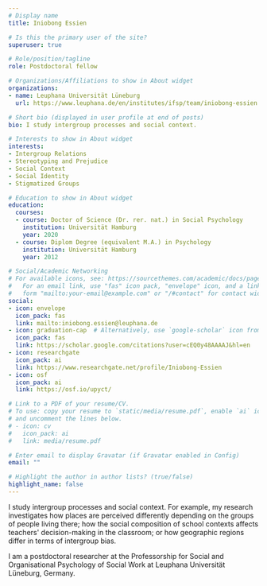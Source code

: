 ```yaml
---
# Display name
title: Iniobong Essien

# Is this the primary user of the site?
superuser: true

# Role/position/tagline
role: Postdoctoral fellow

# Organizations/Affiliations to show in About widget
organizations:
- name: Leuphana Universität Lüneburg
  url: https://www.leuphana.de/en/institutes/ifsp/team/iniobong-essien.html

# Short bio (displayed in user profile at end of posts)
bio: I study intergroup processes and social context.

# Interests to show in About widget
interests:
- Intergroup Relations
- Stereotyping and Prejudice
- Social Context
- Social Identity
- Stigmatized Groups

# Education to show in About widget
education:
  courses:
  - course: Doctor of Science (Dr. rer. nat.) in Social Psychology
    institution: Universität Hamburg
    year: 2020
  - course: Diplom Degree (equivalent M.A.) in Psychology
    institution: Universität Hamburg
    year: 2012

# Social/Academic Networking
# For available icons, see: https://sourcethemes.com/academic/docs/page-builder/#icons
#   For an email link, use "fas" icon pack, "envelope" icon, and a link in the
#   form "mailto:your-email@example.com" or "/#contact" for contact widget.
social:
- icon: envelope
  icon_pack: fas
  link: mailto:iniobong.essien@leuphana.de
- icon: graduation-cap  # Alternatively, use `google-scholar` icon from `ai` icon pack
  icon_pack: fas
  link: https://scholar.google.com/citations?user=cEQ0y48AAAAJ&hl=en
- icon: researchgate
  icon_pack: ai
  link: https://www.researchgate.net/profile/Iniobong-Essien
- icon: osf
  icon_pack: ai
  link: https://osf.io/upyct/

# Link to a PDF of your resume/CV.
# To use: copy your resume to `static/media/resume.pdf`, enable `ai` icons in `params.toml`,
# and uncomment the lines below.
# - icon: cv
#   icon_pack: ai
#   link: media/resume.pdf

# Enter email to display Gravatar (if Gravatar enabled in Config)
email: ""

# Highlight the author in author lists? (true/false)
highlight_name: false
---
```


I study intergroup processes and social context. For example, my research investigates how places are perceived differently depending on the groups of people living there; how the social composition of school contexts affects teachers' decision-making in the classroom; or how geographic regions differ in terms of intergroup bias.

I am a postdoctoral researcher at the Professorship for Social and Organisational Psychology of Social Work at Leuphana Universität Lüneburg, Germany.